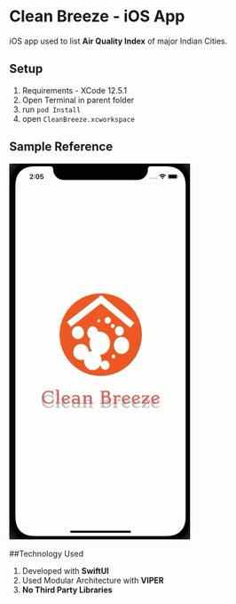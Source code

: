 # Clean Breeze - iOS App

iOS app used to list **Air Quality Index** of major Indian Cities.

## Setup

1. Requirements - XCode 12.5.1
2. Open Terminal in parent folder
3. run ```pod Install```
4. open ```CleanBreeze.xcworkspace```
## Sample Reference

![Reference](https://raw.githubusercontent.com/aromal-sasidharan/POCAirQualityIndexIOS/master/readme/sample.gif "Clean Breeze")


##Technology Used
1. Developed with **SwiftUI**
2. Used Modular Architecture with **VIPER**
3. **No Third Party Libraries**





